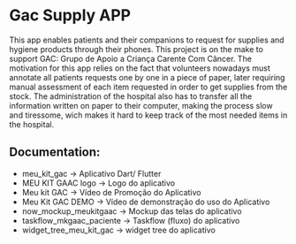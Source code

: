 
# Gac Supply APP 
This app enables patients and their companions to request for supplies and hygiene products through their phones. This project is on the make to support GAC: Grupo de Apoio a Criança Carente Com Câncer.
The motivation for this app relies on the fact that volunteers nowadays must annotate all patients requests one by one in a piece of paper, later requiring manual assessment of each item requested in order to get supplies from the stock. The administration of the hospital also has to transfer all the information written on paper to their computer, making the process slow and tiressome, wich makes it hard to keep track of the most needed items in the hospital.

## Documentation:
- meu_kit_gac -> Aplicativo Dart/ Flutter
- MEU KIT GAAC logo -> Logo do aplicativo
- Meu kit GAC -> Vídeo de Promoção do Aplicativo
- Meu Kit GAC DEMO -> Vídeo de demonstração do uso do Aplicativo
- now_mockup_meukitgaac -> Mockup das telas do aplicativo
- taskflow_mkgaac_paciente -> Taskflow (fluxo) do aplicativo
- widget_tree_meu_kit_gac -> widget tree do aplicativo

